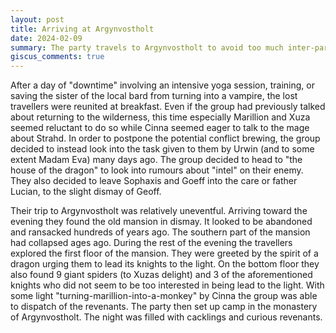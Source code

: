 ```yaml
---
layout: post
title: Arriving at Argynvostholt
date: 2024-02-09
summary: The party travels to Argynvostholt to avoid too much inter-party conflict.
giscus_comments: true
---
```


After a day of "downtime" involving an intensive yoga session, training, or saving the sister of the local bard from turning into a vampire, the lost travellers were reunited at breakfast. Even if the group had previously talked about returning to the wilderness, this time especially Marillion and Xuza seemed reluctant to do so while Cinna seemed eager to talk to the mage about Strahd. In order to postpone the potential conflict brewing, the group decided to instead look into the task given to them by Urwin (and to some extent Madam Eva) many days ago. The group decided to head to "the house of the dragon" to look into rumours about "intel" on their enemy. They also decided to leave Sophaxis and Goeff into the care or father Lucian, to the slight dismay of Geoff.

Their trip to Argynvostholt was relatively uneventful. Arriving toward the evening they found the old mansion in dismay. It looked to be abandoned and ransacked hundreds of years ago. The southern part of the mansion had collapsed ages ago.
During the rest of the evening the travellers explored the first floor of the mansion. They were greeted by the spirit of a dragon urging them to lead its knights to the light.
On the bottom floor they also found 9 giant spiders (to Xuzas delight) and 3 of the aforementioned knights who did not seem to be too interested in being lead to the light. With some light "turning-marillion-into-a-monkey" by Cinna the group was able to dispatch of the revenants. The party then set up camp in the monastery of Argynvostholt. The night was filled with cacklings and curious revenants.
